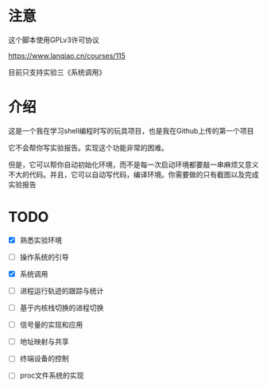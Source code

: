 # 注意

这个脚本使用GPLv3许可协议

https://www.lanqiao.cn/courses/115

目前只支持实验三《系统调用》

# 介绍

这是一个我在学习shell编程时写的玩具项目，也是我在Github上传的第一个项目

它不会帮你写实验报告。实现这个功能非常的困难。

但是，它可以帮你自动初始化环境，而不是每一次启动环境都要敲一串麻烦又意义不大的代码。并且，它可以自动写代码，编译环境。你需要做的只有截图以及完成实验报告

# TODO

- [X] 熟悉实验环境
- [ ] 操作系统的引导
- [X] 系统调用
- [ ] 进程运行轨迹的跟踪与统计
- [ ] 基于内核栈切换的进程切换
- [ ] 信号量的实现和应用
- [ ] 地址映射与共享
- [ ] 终端设备的控制
- [ ] proc文件系统的实现 

